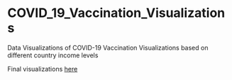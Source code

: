 # COVID_19_Vaccination_Visualizations
Data Visualizations of COVID-19 Vaccination Visualizations based on different country income levels

Final visualizations [here](https://drive.google.com/file/d/1-h2T9nmsDzmYAgDfhnDqongB1NIQ3png/view)
